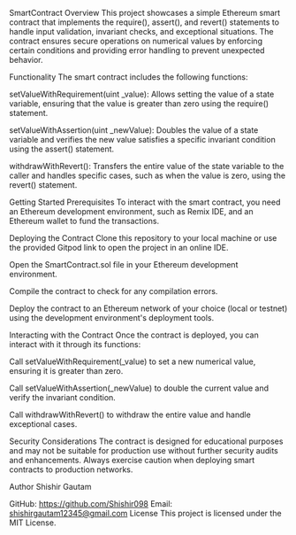 SmartContract
Overview
This project showcases a simple Ethereum smart contract that implements the require(), assert(), and revert() statements to handle input validation, invariant checks, and exceptional situations. The contract ensures secure operations on numerical values by enforcing certain conditions and providing error handling to prevent unexpected behavior.

Functionality
The smart contract includes the following functions:

setValueWithRequirement(uint _value): Allows setting the value of a state variable, ensuring that the value is greater than zero using the require() statement.

setValueWithAssertion(uint _newValue): Doubles the value of a state variable and verifies the new value satisfies a specific invariant condition using the assert() statement.

withdrawWithRevert(): Transfers the entire value of the state variable to the caller and handles specific cases, such as when the value is zero, using the revert() statement.

Getting Started
Prerequisites
To interact with the smart contract, you need an Ethereum development environment, such as Remix IDE, and an Ethereum wallet to fund the transactions.

Deploying the Contract
Clone this repository to your local machine or use the provided Gitpod link to open the project in an online IDE.

Open the SmartContract.sol file in your Ethereum development environment.

Compile the contract to check for any compilation errors.

Deploy the contract to an Ethereum network of your choice (local or testnet) using the development environment's deployment tools.

Interacting with the Contract
Once the contract is deployed, you can interact with it through its functions:

Call setValueWithRequirement(_value) to set a new numerical value, ensuring it is greater than zero.

Call setValueWithAssertion(_newValue) to double the current value and verify the invariant condition.

Call withdrawWithRevert() to withdraw the entire value and handle exceptional cases.

Security Considerations
The contract is designed for educational purposes and may not be suitable for production use without further security audits and enhancements. Always exercise caution when deploying smart contracts to production networks.

Author
Shishir Gautam

GitHub: https://github.com/Shishir098
Email: shishirgautam12345@gmail.com
License
This project is licensed under the MIT License.
